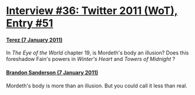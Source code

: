 # [Interview #36: Twitter 2011 (WoT), Entry #51](https://www.theoryland.com/intvmain.php?i=36#51)

#### [Terez (7 January 2011)](http://twitter.com/Terez27/status/23252925220397057)

In
*The Eye of the World*
chapter 19, is Mordeth's body an illusion? Does this foreshadow Fain's powers in
*Winter's Heart*
and
*Towers of Midnight*
?

#### [Brandon Sanderson (7 January 2011)](http://twitter.com/BrandSanderson/status/23469618509123586)

Mordeth's body is more than an illusion. But you could call it less than real.

